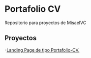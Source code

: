 # Portafolio CV

Repositorio para proyectos de MisaelVC

## Proyectos

-[Landing Page de tipo Portafolio-CV.](https://misaelvc.github.io/portafolio-cv)
